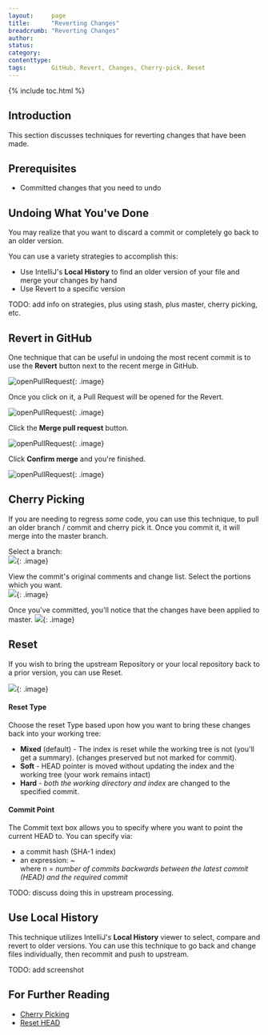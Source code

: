 ```yaml
---
layout:     page
title:      "Reverting Changes"
breadcrumb: "Reverting Changes"
author:
status:     
category:
contenttype:
tags:       GitHub, Revert, Changes, Cherry-pick, Reset
---
```


{% include toc.html %}

## Introduction

This section discusses techniques for reverting changes that have been made.

## Prerequisites

* Committed changes that you need to undo

## Undoing What You've Done  
You may realize that you want to discard a commit or completely go back to an 
older version.
  
You can use a variety strategies to accomplish this:

* Use IntelliJ's **Local History** to find an older version of your file and merge 
your changes by hand  
* Use Revert to a specific version

TODO:  add info on strategies, plus using stash, plus master, cherry picking, etc.

## Revert in GitHub
One technique that can be useful in undoing the most recent commit is to use the 
**Revert** button next to the recent merge in GitHub.
  
![openPullRequest](images/mergedPullRequest.png){: .image}

Once you click on it, a Pull Request will be opened for the Revert.

![openPullRequest](images/openPullRequest.png){: .image}

Click the **Merge pull request** button.

![openPullRequest](images/mergeRevertPullRequest.png){: .image} 

Click **Confirm merge** and you're finished.

![openPullRequest](images/revertMerge.png){: .image} 

## Cherry Picking
If you are needing to regress *some* code, you can use this technique, to pull an older branch / commit 
  and cherry pick it.  Once you commit it, it will merge into the master branch.

Select a branch:  
![](images/cherryPickRa-5678.png){: .image} 

View the commit's original comments and change list.  Select the portions which you want.  
![](images/commitCherry.png){: .image} 

Once you've committed, you'll notice that the changes have been applied to master.
![](images/mergedCherry.png){: .image} 

## Reset
If you wish to bring the upstream Repository or your local repository back to a 
prior version, you can use Reset.

![](images/resetHead.png){: .image} 

#### Reset Type
Choose the reset Type based upon how you want to bring these changes back into your working tree:
 
 * **Mixed** (default) - The index is reset while the working tree is not (you'll get a summary).
  (changes preserved but not marked for commit). 
 * **Soft** - HEAD pointer is moved without updating the index and the working tree (your work remains intact)
 * **Hard** -  *both the working directory and index* are changed to the specified commit.  
 
#### Commit Point
 The Commit text box allows you to specify where you want to point the current HEAD to.
 You can specify via: 
 
   * a commit hash (SHA-1 index)  
   * an expression:  <branch>~<n>   
     where n = *number of commits backwards between the latest commit (HEAD) and the required commit*

TODO: discuss doing this in upstream processing.

## Use Local History 
This technique utilizes IntelliJ's **Local History** viewer to select, compare 
and revert to older versions.  You can use this technique to go back and change 
files individually, then recommit and push to upstream.  

TODO: add screenshot

## For Further Reading

* [Cherry Picking](https://www.jetbrains.com/idea/help/applying-changes-from-a-specific-commit-to-other-branches-cherry-picking.html)
* [Reset HEAD](https://www.jetbrains.com/idea/help/resetting-head-commit.html)
